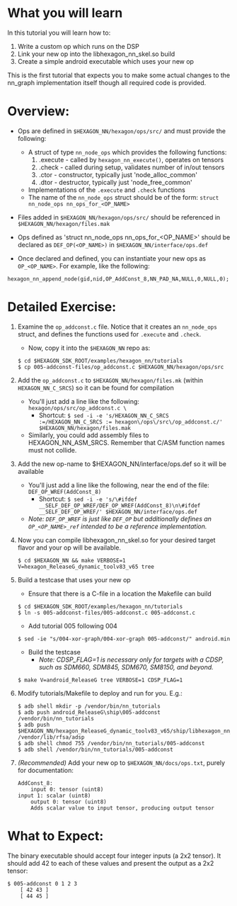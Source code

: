 # What you will learn

In this tutorial you will learn how to:
1) Write a custom op which runs on the DSP
2) Link your new op into the libhexagon_nn_skel.so build
3) Create a simple android executable which uses your new op

This is the first tutorial that expects you to make some actual changes to the nn_graph implementation itself though all required code is provided.

# Overview:

* Ops are defined in `$HEXAGON_NN/hexagon/ops/src/` and must provide the following:
    * A struct of type `nn_node_ops` which provides the following functions:
        1) .execute - called by `hexagon_nn_execute()`, operates on tensors
        2) .check - called during setup, validates number of in/out tensors
        3) .ctor - constructor, typically just 'node_alloc_common'
        4) .dtor - destructor, typically just 'node_free_common'
    * Implementations of the `.execute` and `.check` functions
    * The name of the `nn_node_ops` struct should be of the form: `struct nn_node_ops nn_ops_for_<OP_NAME>`

* Files added in `$HEXAGON_NN/hexagon/ops/src/` should be referenced in `$HEXAGON_NN/hexagon/files.mak`

* Ops defined as 'struct nn_node_ops nn_ops_for_<OP_NAME>' should be declared as `DEF_OP(<OP_NAME>)` in `$HEXAGON_NN/interface/ops.def`

* Once declared and defined, you can instantiate your new ops as `OP_<OP_NAME>`. For example, like the following:
```
hexagon_nn_append_node(gid,nid,OP_AddConst_8,NN_PAD_NA,NULL,0,NULL,0);
```

# Detailed Exercise:
1) Examine the `op_addconst.c` file.  Notice that it creates an `nn_node_ops` struct, and defines the functions used for `.execute` and `.check`.
    * Now, copy it into the `$HEXAGON_NN` repo as:
    ```
    $ cd $HEXAGON_SDK_ROOT/examples/hexagon_nn/tutorials
    $ cp 005-addconst-files/op_addconst.c $HEXAGON_NN/hexagon/ops/src
    ```
2) Add the `op_addconst.c` to `$HEXAGON_NN/hexagon/files.mk` (within `HEXAGON_NN_C_SRCS`) so it can be found for compilation
    * You'll just add a line like the following: `hexagon/ops/src/op_addconst.c \`
    	* Shortcut: `$ sed -i -e 's/HEXAGON_NN_C_SRCS :=/HEXAGON_NN_C_SRCS := hexagon\/ops\/src\/op_addconst.c/' $HEXAGON_NN/hexagon/files.mak`
    * Similarly, you could add assembly files to HEXAGON_NN_ASM_SRCS.  Remember that C/ASM function names must not collide.

3) Add the new op-name to $HEXAGON_NN/interface/ops.def so it will be available
    * You'll just add a line like the following, near the end of the file: `DEF_OP_WREF(AddConst_8)`
        * Shortcut: `$ sed -i -e 's/\#ifdef __SELF_DEF_OP_WREF/DEF_OP_WREF(AddConst_8)\n\#ifdef __SELF_DEF_OP_WREF/' $HEXAGON_NN/interface/ops.def`
    * *Note: `DEF_OP_WREF` is just like `DEF_OP` but additionally defines an `OP_<OP_NAME>_ref` intended to be a reference implementation.*

4) Now you can compile libhexagon_nn_skel.so for your desired target flavor and your op will be available.
    ```
    $ cd $HEXAGON_NN && make VERBOSE=1 V=hexagon_ReleaseG_dynamic_toolv83_v65 tree
    ```
5) Build a testcase that uses your new op
    * Ensure that there is a C-file in a location the Makefile can build
    ```
    $ cd $HEXAGON_SDK_ROOT/examples/hexagon_nn/tutorials
    $ ln -s 005-addconst-files/005-addconst.c 005-addconst.c
    ```
    * Add tutorial 005 following 004
    ```
    $ sed -ie "s/004-xor-graph/004-xor-graph 005-addconst/" android.min
    ```
    * Build the testcase
    
    	* *Note: CDSP_FLAG=1 is necessary only for targets with a CDSP, such as SDM660, SDM845, SDM670, SM8150, and beyond.*
    
    ```
    $ make V=android_ReleaseG tree VERBOSE=1 CDSP_FLAG=1
    ```

6) Modify tutorials/Makefile to deploy and run for you.  E.g.:
    ```
    $ adb shell mkdir -p /vendor/bin/nn_tutorials
    $ adb push android_ReleaseG\ship\005-addconst /vendor/bin/nn_tutorials
    $ adb push $HEXAGON_NN/hexagon_ReleaseG_dynamic_toolv83_v65/ship/libhexagon_nn_skel.so /vendor/lib/rfsa/adsp
    $ adb shell chmod 755 /vendor/bin/nn_tutorials/005-addconst
    $ adb shell /vendor/bin/nn_tutorials/005-addconst
    ```
7) *(Recommended)* Add your new op to `$HEXAGON_NN/docs/ops.txt`, purely for documentation:
    ```
    AddConst_8:
    	input 0: tensor (uint8)
	input 1: scalar (uint8)
    	output 0: tensor (uint8)
    	Adds scalar value to input tensor, producing output tensor
    ```

# What to Expect:
The binary executable should accept four integer inputs (a 2x2 tensor).
It should add 42 to each of these values and present the output as a 2x2 tensor:
```
$ 005-addconst 0 1 2 3
    [ 42 43 ]
    [ 44 45 ]
```
